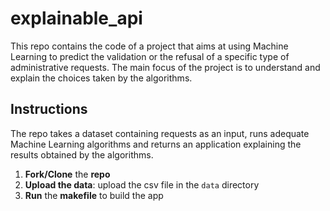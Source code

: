 # explainable_api

This repo contains the code of a project that aims at using Machine Learning to predict the validation or the refusal of a specific type of administrative requests.
The main focus of the project is to understand and explain the choices taken by the algorithms.

## Instructions

The repo takes a dataset containing requests as an input, runs adequate Machine Learning algorithms and returns an application explaining the results obtained by the algorithms.

1. **Fork/Clone** the **repo**
2. **Upload the data**: upload the csv file in the `data` directory
3. **Run** the **makefile** to build the app

